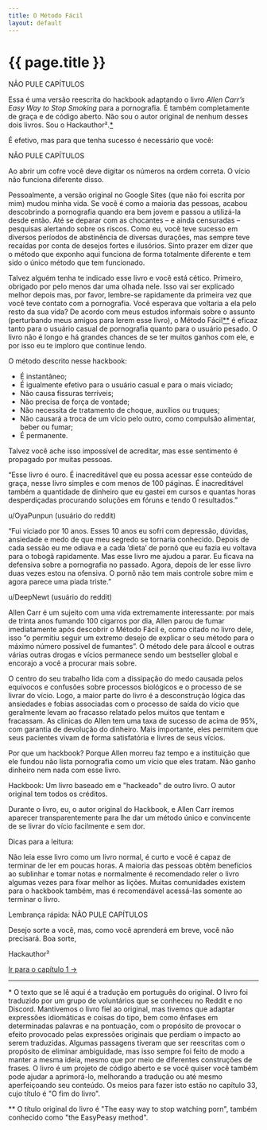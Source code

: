 ```yaml
---
title: O Método Fácil
layout: default
---
```


# {{ page.title }}

NÃO PULE CAPÍTULOS

Essa é uma versão reescrita do hackbook adaptando o livro *Allen Carr’s Easy Way to Stop Smoking* para a pornografia. É também completamente de graça e de código aberto. Não sou o autor original de nenhum desses dois livros. Sou o Hackauthor².<a class="footnote" href="#asterisco">\*</a>

É efetivo, mas para que tenha sucesso é necessário que você:

NÃO PULE CAPÍTULOS

Ao abrir um cofre você deve digitar os números na ordem correta. O vício não funciona diferente disso.

Pessoalmente, a versão original no Google Sites (que não foi escrita por mim) mudou minha vida. Se você é como a maioria das pessoas, acabou descobrindo a pornografia quando era bem jovem e passou a utilizá-la desde então. Até se deparar com as chocantes – e ainda censuradas – pesquisas alertando sobre os riscos. Como eu, você teve sucesso em diversos períodos de abstinência de diversas durações, mas sempre teve recaídas por conta de desejos fortes e ilusórios. Sinto prazer em dizer que o método que exponho aqui funciona de forma totalmente diferente e tem sido o único método que tem funcionado.

Talvez alguém tenha te indicado esse livro e você está cético. Primeiro, obrigado por pelo menos dar uma olhada nele. Isso vai ser explicado melhor depois mas, por favor, lembre-se rapidamente da primeira vez que você teve contato com a pornografia. Você esperava que voltaria a ela pelo resto da sua vida? De acordo com meus estudos informais sobre o assunto (perturbando meus amigos para lerem esse livro), o Método Fácil<a class="footnote" href="#duplo-asterisco">**</a> é eficaz tanto para o usuário casual de pornografia quanto para o usuário pesado. O livro não é longo e há grandes chances de se ter muitos ganhos com ele, e por isso eu te imploro que continue lendo.

O método descrito nesse hackbook: 
- É instantâneo;
- É igualmente efetivo para o usuário casual e para o mais viciado;
- Não causa fissuras terríveis;
- Não precisa de força de vontade;
- Não necessita de tratamento de choque, auxílios ou truques;
- Não causará a troca de um vício pelo outro, como compulsão alimentar, beber ou fumar;
- É permanente.

Talvez você ache isso impossível de acreditar, mas esse sentimento é propagado por muitas pessoas.

“Esse livro é ouro. É inacreditável que eu possa acessar esse conteúdo de graça, nesse livro simples e com menos de 100 páginas. É inacreditável também a quantidade de dinheiro que eu gastei em cursos e quantas horas desperdiçadas procurando soluções em fóruns e tendo 0 resultados.”

u/OyaPunpun (usuário do reddit)

“Fui viciado por 10 anos. Esses 10 anos eu sofri com depressão, dúvidas, ansiedade e medo de que meu segredo se tornaria conhecido. Depois de cada sessão eu me odiava e a cada ‘dieta’ de pornô que eu fazia eu voltava para o tobogã rapidamente. Mas esse livro me ajudou a parar. Eu ficava na defensiva sobre a pornografia no passado. Agora, depois de ler esse livro duas vezes estou na ofensiva. O pornô não tem mais controle sobre mim e agora parece uma piada triste.”

u/DeepNewt (usuário do reddit)

Allen Carr é um sujeito com uma vida extremamente interessante: por mais de trinta anos fumando 100 cigarros por dia, Allen parou de fumar imediatamente após descobrir o Método Fácil e, como citado no livro dele, isso “o permitiu seguir um extremo desejo de explicar o seu método para o máximo número possível de fumantes”. O método dele para álcool e outras várias outras drogas e vícios permanece sendo um bestseller global e encorajo a você a procurar mais sobre.

O centro do seu trabalho lida com a dissipação do medo causada pelos equívocos e confusões sobre processos biológicos e o processo de se livrar do vício. Logo, a maior parte do livro é a desconstrução lógica das ansiedades e fobias associadas com o processo de saída do vício que geralmente levam ao fracasso relatado pelos muitos que tentam e fracassam. As clínicas do Allen tem uma taxa de sucesso de acima de 95%, com garantia de devolução do dinheiro. Mais importante, eles permitem que seus pacientes vivam de forma satisfatória e livres de seus vícios.

Por que um hackbook? Porque Allen morreu faz tempo e a instituição que ele fundou não lista pornografia como um vício que eles tratam. Não ganho dinheiro nem nada com esse livro.

Hackbook: Um livro baseado em e "hackeado" de outro livro. O autor original tem todos os créditos.

Durante o livro, eu, o autor original do Hackbook, e Allen Carr iremos aparecer transparentemente para lhe dar um método único e convincente de se livrar do vício facilmente e sem dor.

Dicas para a leitura:

Não leia esse livro como um livro normal, é curto e você é capaz de terminar de ler em poucas horas. A maioria das pessoas obtêm benefícios ao sublinhar e tomar notas e normalmente é recomendado reler o livro algumas vezes para fixar melhor as lições. Muitas comunidades existem para o hackbook também, mas é recomendável acessá-las somente ao terminar o livro.

Lembrança rápida:
NÃO PULE CAPÍTULOS

Desejo sorte a você, mas, como você aprenderá em breve, você não precisará. Boa sorte,

Hackauthor²


<div class="pagination-selector">
<a href="chapters/01-introducao.html" class="chapter-btn">Ir para o capítulo 1 &#8594;</a>
</div>

<hr>

<p class="footnote"><span id="asterisco">*</span> O texto que se lê aqui é a tradução em português do original. O livro foi traduzido por um grupo de voluntários que se conheceu no Reddit e no Discord. Mantivemos o livro fiel ao original, mas tivemos que adaptar expressões idiomáticas e coisas do tipo, bem como ênfases em determinadas palavras e na pontuação, com o propósito de provocar o efeito provocado pelas expressões originais que perdiam o impacto ao serem traduzidas. Algumas passagens tiveram que ser reescritas com o propósito de eliminar ambiguidade, mas isso sempre foi feito de modo a manter a mesma ideia, mesmo que por meio de diferentes construções de frases. O livro é um projeto de código aberto e se você quiser você também pode ajudar a aprimorá-lo, melhorando a tradução ou até mesmo aperfeiçoando seu conteúdo. Os meios para fazer isto estão no capítulo 33, cujo título é "O fim do livro".</p>
<p class="footnote"><span id="duplo-asterisco">**</span> O título original do livro é "The easy way to stop watching porn", também conhecido como "the EasyPeasy method".</p>
